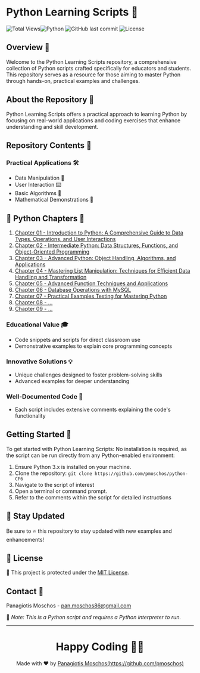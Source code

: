 # Python Learning Scripts 🐍
 
![Total Views](https://views.whatilearened.today/views/github/pmoschos/python-CF6.svg)![Python](https://img.shields.io/badge/language-Python-blue.svg) ![GitHub last commit](https://img.shields.io/github/last-commit/pmoschos/python-CF6) ![License](https://img.shields.io/badge/license-MIT-green.svg)
 
## Overview 🌟
Welcome to the Python Learning Scripts repository, a comprehensive collection of Python scripts crafted specifically for educators and students. This repository serves as a resource for those aiming to master Python through hands-on, practical examples and challenges.
 
## About the Repository 📖
Python Learning Scripts offers a practical approach to learning Python by focusing on real-world applications and coding exercises that enhance understanding and skill development.
 
## Repository Contents 📂
### Practical Applications 🛠️
- Data Manipulation 🔢
- User Interaction ⌨️
- Basic Algorithms 🔄
- Mathematical Demonstrations 📏
 
## 🐍 Python Chapters 📄
01. <a href="https://github.com/pmoschos/python-CF6/tree/main/chapter01" title="Chapter 01">Chapter 01 - Introduction to Python: A Comprehensive Guide to Data Types, Operations, and User Interactions</a></td>
02. <a href="" title="Chapter 02">Chapter 02 - Intermediate Python: Data Structures, Functions, and Object-Oriented Programming</a></td>
03. <a href="" title="Chapter 03">Chapter 03 - Advanced Python: Object Handling, Algorithms, and Applications</a></td>
04. <a href="" title="Chapter 04">Chapter 04 - Mastering List Manipulation: Techniques for Efficient Data Handling and Transformation</a></td>
05. <a href="" title="Chapter 05">Chapter 05 - Advanced Function Techniques and Applications</a></td>
06. <a href="" title="Chapter 06">Chapter 06 - Database Operations with MySQL</a></td>
07. <a href="" title="Chapter 07">Chapter 07 - Practical Examples Testing for Mastering Python</a></td>
08. <a href="" title="Chapter 07">Chapter 08 - ...</a></td>
09. <a href="" title="Chapter 07">Chapter 09 - ...</a></td>
 
### Educational Value 🎓
- Code snippets and scripts for direct classroom use
- Demonstrative examples to explain core programming concepts
 
### Innovative Solutions 💡
- Unique challenges designed to foster problem-solving skills
- Advanced examples for deeper understanding
 
### Well-Documented Code 📄
- Each script includes extensive comments explaining the code's functionality
 
## Getting Started 🚀
To get started with Python Learning Scripts:
No installation is required, as the script can be run directly from any Python-enabled environment:
1. Ensure Python 3.x is installed on your machine.
2. Clone the repository: `git clone https://github.com/pmoschos/python-CF6`
3. Navigate to the script of interest
4. Open a terminal or command prompt.
5. Refer to the comments within the script for detailed instructions
 
## 📢 Stay Updated
 
Be sure to ⭐ this repository to stay updated with new examples and enhancements!
 
## 📄 License
🔐 This project is protected under the [MIT License](https://mit-license.org/).
 
 
## Contact 📧
Panagiotis Moschos - pan.moschos86@gmail.com
 
🔗 *Note: This is a Python script and requires a Python interpreter to run.*
 
---
<h1 align=center>Happy Coding 👨‍💻 </h1>
 
<p align="center">
  Made with ❤️ by 
  <a href="https://www.linkedin.com/in/panagiotis-moschos" target="_blank">
  Panagiotis Moschos(https://github.com/pmoschos)</a>
</p>